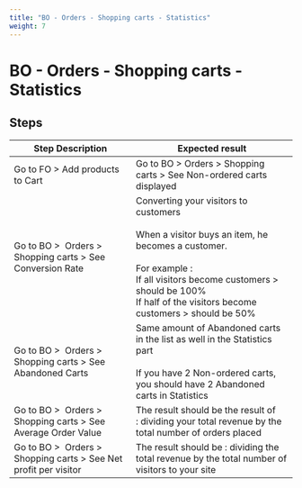 ```yaml
---
title: "BO - Orders - Shopping carts - Statistics"
weight: 7
---
```


# BO - Orders - Shopping carts - Statistics
## Steps
| Step Description | Expected result |
| ----- | ----- |
| Go to FO > Add products to Cart | Go to BO > Orders > Shopping carts > See Non-ordered carts displayed |
| Go to BO >  Orders > Shopping carts > See Conversion Rate | Converting your visitors to customers<br><br>When a visitor buys an item, he becomes a customer.<br><br>For example :<br>If all visitors become customers > should be 100%<br>If half of the visitors become customers > should be 50% |
| Go to BO >  Orders > Shopping carts > See Abandoned Carts | Same amount of Abandoned carts in the list as well in the Statistics part<br><br>If you have 2 Non-ordered carts, you should have 2 Abandoned carts in Statistics |
| Go to BO >  Orders > Shopping carts > See Average Order Value | The result should be the result of : dividing your total revenue by the total number of orders placed |
| Go to BO >  Orders > Shopping carts > See Net profit per visitor | The result should be : dividing the total revenue by the total number of visitors to your site |
